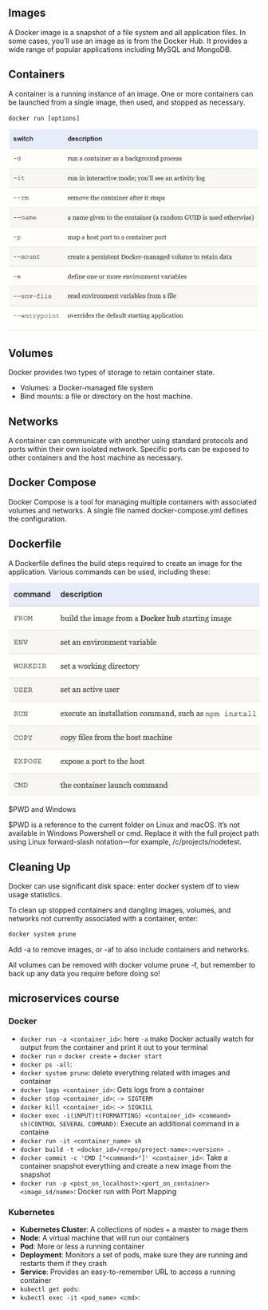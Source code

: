 ## Images

A Docker image is a snapshot of a file system and all application files. In some cases, you’ll use an image as is from the Docker Hub. It provides a wide range of popular applications including MySQL and MongoDB.

## Containers

A container is a running instance of an image. One or more containers can be launched from a single image, then used, and stopped as necessary.

`docker run [options]`

![](../images/docker1.png)

## Volumes

Docker provides two types of storage to retain container state.

- Volumes: a Docker-managed file system
- Bind mounts: a file or directory on the host machine.

## Networks

A container can communicate with another using standard protocols and ports within their own isolated network. Specific ports can be exposed to other containers and the host machine as necessary.

## Docker Compose

Docker Compose is a tool for managing multiple containers with associated volumes and networks. A single file named docker-compose.yml defines the configuration.

## Dockerfile

A Dockerfile defines the build steps required to create an image for the application. Various commands can be used, including these:

![](../images/dockerfile.png)

$PWD and Windows

$PWD is a reference to the current folder on Linux and macOS. It’s not available in Windows Powershell or cmd. Replace it with the full project path using Linux forward-slash notation—for example, /c/projects/nodetest.

## Cleaning Up

Docker can use significant disk space: enter docker system df to view usage statistics.

To clean up stopped containers and dangling images, volumes, and networks not currently associated with a container, enter:

```bash
docker system prune
```
Add -a to remove images, or -af to also include containers and networks.

All volumes can be removed with docker volume prune -f, but remember to back up any data you require before doing so!



## microservices course

### Docker

- `docker run -a <container_id>`: here `-a` make Docker actually watch for output from the container and print it out to your terminal
- `docker run` = `docker create` + `docker start`
- `docker ps -all`:
- `docker system prune`: delete everything related with images and container
- `docker logs <container_id>`: Gets logs from a container
- `docker stop <container_id>`: `-> SIGTERM`
- `docker kill <container_id>`: `-> SIGKILL`
- `docker exec -i(iNPUT)t(FORMATTING) <container_id> <command> sh(CONTROL SEVERAL COMMAND)`: Execute an additional command in a containe
- `docker run -it <container_name> sh`
- `docker build -t <docker_id>/<repo/project-name>:<version> .`
- `docker commit -c 'CMD ["<command>"]' <container_id>`: Take a container snapshot everything and create a new image from the snapshot 
- `docker run -p <post_on_localhost>:<port_on_container> <image_id/name>`: Docker run with Port Mapping

### Kubernetes

- **Kubernetes Cluster**: A collections of nodes + a master to mage them
- **Node**: A virtual machine that will run our containers
- **Pod**: More or less a running container 
- **Deployment**: Monitors a set of pods, make sure they are running and restarts them if they crash
- **Service**: Provides an easy-to-remember URL to access a running container
- `kubectl get pods`:
- `kubectl exec -it <pod_name> <cmd>`:
